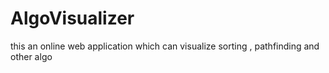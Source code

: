 # AlgoVisualizer

this an online web application which can visualize sorting , pathfinding and other algo 
